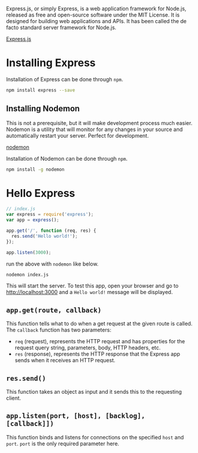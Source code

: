 Express.js, or simply Express, is a web application framework for Node.js, released as free and open-source software under the MIT License. It is designed for building web applications and APIs. It has been called the de facto standard server framework for Node.js.

[Express.js](https://en.wikipedia.org/wiki/Express.js)

# Installing Express
Installation of Express can be done through `npm`.

```Bash
npm install express --save
```

## Installing Nodemon
This is not a prerequisite, but it will make development process much easier. Nodemon is a utility that will monitor for any changes in your source and automatically restart your server. Perfect for development.

[nodemon](https://nodemon.io/)

Installation of Nodemon can be done through `npm`.

```Bash
npm install -g nodemon
```

# Hello Express

```JavaScript
// index.js
var express = require('express');
var app = express();

app.get('/', function (req, res) {
  res.send('Hello world!');
});

app.listen(3000);
```

run the above with `nodemon` like below.

```Bash
nodemon index.js
```

This will start the server. To test this app, open your browser and go to [http://localhost:3000](http://localhost:3000/) and a `Hello world!` message will be displayed.

## `app.get(route, callback)`
This function tells what to do when a get request at the given route is called. The `callback` function has two parameters:

- `req` (request), represents the HTTP request and has properties for the request query string, parameters, body, HTTP headers, etc.
- `res` (response), represents the HTTP response that the Express app sends when it receives an HTTP request.

## `res.send()`

This function takes an object as input and it sends this to the requesting client.

## `app.listen(port, [host], [backlog], [callback]])`

This function binds and listens for connections on the specified `host` and `port`. `port` is the only required parameter here.